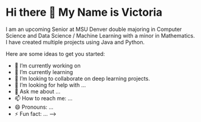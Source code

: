 # Hi there 👋 My Name is Victoria

I am an upcoming Senior at MSU Denver double majoring in Computer Science and Data Science / Machine Learning with a minor in Mathematics. I have created multiple projects using Java and Python.

Here are some ideas to get you started:

- 🔭 I’m currently working on 
- 🌱 I’m currently learning 
- 👯 I’m looking to collaborate on deep learning projects.
- 🤔 I’m looking for help with ...
- 💬 Ask me about ...
- 📫 How to reach me: ...
- 😄 Pronouns: ...
- ⚡ Fun fact: ...
-->
